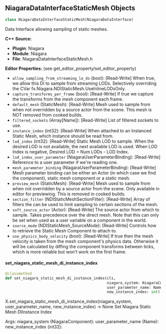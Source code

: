 ## NiagaraDataInterfaceStaticMesh Objects

```python
class NiagaraDataInterfaceStaticMesh(NiagaraDataInterface)
```

Data Interface allowing sampling of static meshes.

**C++ Source:**

- **Plugin**: Niagara
- **Module**: Niagara
- **File**: NiagaraDataInterfaceStaticMesh.h

**Editor Properties:** (see get_editor_property/set_editor_property)

- ``allow_sampling_from_streaming_lo_ds`` (bool):  [Read-Write] When true, we allow this DI to sample from streaming LODs. Selectively overriding the CVar fx.Niagara.NDIStaticMesh.UseInlineLODsOnly.
- ``capture_transforms_per_frame`` (bool):  [Read-Write] If true we capture the transforms from the mesh component each frame.
- ``default_mesh`` (StaticMesh):  [Read-Write] Mesh used to sample from when not overridden by a source actor from the scene. This mesh is NOT removed from cooked builds.
- ``filtered_sockets`` (Array[Name]):  [Read-Write] List of filtered sockets to use.
- ``instance_index`` (int32):  [Read-Write] When attached to an Instanced Static Mesh, which instance should be read from.
- ``lod_index`` (int32):  [Read-Write] Static Mesh LOD to sample.
  When the desired LOD is not available, the next available LOD is used.
  When LOD Index is negative, Desired LOD = Num LODs - LOD Index.
- ``lod_index_user_parameter`` (NiagaraUserParameterBinding):  [Read-Write] Reference to a user parameter if we're reading one.
- ``mesh_parameter_binding`` (NiagaraUserParameterBinding):  [Read-Write] Mesh parameter binding can be either an Actor (in which case we find the component), static mesh component or a static mesh.
- ``preview_mesh`` (StaticMesh):  [Read-Write] Mesh used to sample from when not overridden by a source actor from the scene. Only available in editor for previewing. This is removed in cooked builds.
- ``section_filter`` (NDIStaticMeshSectionFilter):  [Read-Write] Array of filters the can be used to limit sampling to certain sections of the mesh.
- ``soft_source_actor`` (Actor):  [Read-Write] The source actor from which to sample. Takes precedence over the direct mesh. Note that this can only be set when used as a user variable on a component in the world.
- ``source_mode`` (NDIStaticMesh_SourceMode):  [Read-Write] Controls how to retrieve the Static Mesh Component to attach to.
- ``use_physics_body_velocity`` (bool):  [Read-Write] If true then the mesh velocity is taken from the mesh component's physics data. Otherwise it will be calculated by diffing the component transforms between ticks, which is more reliable but won't work on the first frame.

<a id="unreal.NiagaraDataInterfaceStaticMesh.set_niagara_static_mesh_di_instance_index"></a>

#### set_niagara_static_mesh_di_instance_index

```python
@classmethod
def set_niagara_static_mesh_di_instance_index(cls,
                                              niagara_system: NiagaraComponent,
                                              user_parameter_name: Name,
                                              new_instance_index: int) -> None
```

X.set_niagara_static_mesh_di_instance_index(niagara_system, user_parameter_name, new_instance_index) -> None
Set Niagara Static Mesh DIInstance Index

Args:
    niagara_system (NiagaraComponent): 
    user_parameter_name (Name): 
    new_instance_index (int32):

<a id="unreal.NiagaraDataInterfaceUObjectPropertyReader"></a>
